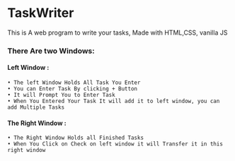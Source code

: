 # TaskWriter
This is A web program to write your tasks, Made with HTML,CSS, vanilla JS

<h3>There Are two Windows:</h3>

<h4>Left Window : </h4>

	• The left Window Holds All Task You Enter
	• You can Enter Task By clicking + Button
	• It will Prompt You to Enter Task
	• When You Entered Your Task It will add it to left window, you can add Multiple Tasks	

<h4>The Right Window :</h4>

	• The Right Window Holds all Finished Tasks
	• When You Click on Check on left window it will Transfer it in this right window
